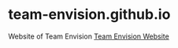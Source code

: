 # team-envision.github.io
Website of Team Envision
<a href="https://envision.aaruush.org/">Team Envision Website</a>
